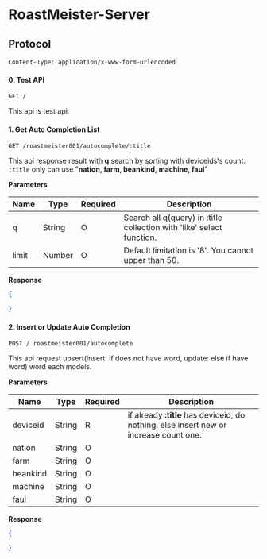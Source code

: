 # RoastMeister-Server

## Protocol

```
Content-Type: application/x-www-form-urlencoded
```



#### 0. Test API
```GET / ```

This api is test api.



#### 1. Get Auto Completion List
```GET /roastmeister001/autocomplete/:title```

This api response result with **q** search by sorting with deviceids's count.
```:title``` only can use "**nation, farm, beankind, machine, faul**"

**Parameters**

Name      | Type   | Required | Description
--------- | ------ | -------- | ----------------------------------------------------------------------
q         | String | O        | Search all q(query) in :title collection with 'like' select function.
limit     | Number | O        | Default limitation is '8'. You cannot upper than 50.



**Response**
```json
{

}
```



#### 2. Insert or Update Auto Completion
```POST / roastmeister001/autocomplete```

This api request upsert(insert: if does not have word, update: else if have word) word each models.

**Parameters**

Name      | Type   | Required | Description
--------- | ------ | -------- | ----------------------------------------------------------------------
deviceid  | String | R        | if already **:title** has deviceid, do nothing. else insert new or increase count one.
nation    | String | O        |
farm      | String | O        |
beankind  | String | O        |
machine   | String | O        |
faul      | String | O        |



**Response**
```json
{

}
```
